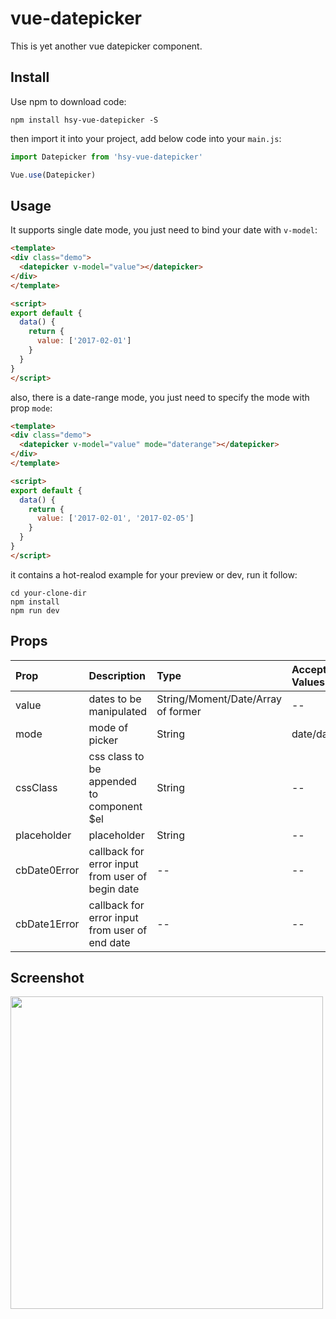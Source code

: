 # vue-datepicker

This is yet another vue datepicker component.

## Install

Use npm to download code:

```
npm install hsy-vue-datepicker -S
```

then import it into your project, add below code into your `main.js`:

```js
import Datepicker from 'hsy-vue-datepicker'

Vue.use(Datepicker)
```

## Usage

It supports single date mode, you just need to bind your date with `v-model`:

```html
<template>
<div class="demo">
  <datepicker v-model="value"></datepicker>
</div>
</template>

<script>
export default {
  data() {
    return {
      value: ['2017-02-01']
    }
  }
}
</script>
```

also, there is a date-range mode, you just need to specify the mode with prop `mode`:

```html
<template>
<div class="demo">
  <datepicker v-model="value" mode="daterange"></datepicker>
</div>
</template>

<script>
export default {
  data() {
    return {
      value: ['2017-02-01', '2017-02-05']
    }
  }
}
</script>
```

it contains a hot-realod example for your preview or dev, run it follow:

```
cd your-clone-dir
npm install
npm run dev
```

## Props

| Prop         | Description                                      | Type                               | Accepted Values | Default  |
|:-------------|:-------------------------------------------------|:-----------------------------------|:----------------|:---------|
| value        | dates to be manipulated                          | String/Moment/Date/Array of former | --              | moment() |
| mode         | mode of picker                                   | String                             | date/daterange  | date     |
| cssClass     | css class to be appended to component $el        | String                             | --              | --       |
| placeholder  | placeholder                                      | String                             | --              | --       |
| cbDate0Error | callback for error input from user of begin date | --                                 | --              |          |
| cbDate1Error | callback for error input from user of end date   | --                                 | --              |          |

## Screenshot

<img src="http://og9g58alt.bkt.clouddn.com/datepicker.png" width="500">
